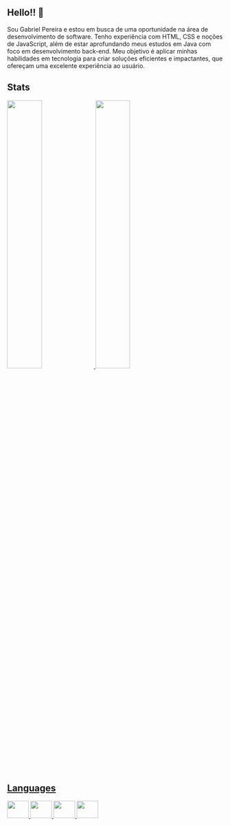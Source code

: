## Hello!! 👋
Sou Gabriel Pereira e estou em busca de uma oportunidade na área de desenvolvimento de software. Tenho experiência com HTML, CSS e noções de JavaScript, além de estar aprofundando meus estudos em Java com foco em desenvolvimento back-end. Meu objetivo é aplicar minhas habilidades em tecnologia para criar soluções eficientes e impactantes, que ofereçam uma excelente experiência ao usuário.


## Stats 

<div>
  <a href="https://github.com/GabrielPereira007">
  <img width = "40%" src="https://github-readme-stats.vercel.app/api?username=GabeAugust&show_icons=true&theme=dracula">
  <img  width = "40%"  src="https://github-readme-stats.vercel.app/api/top-langs/?username=GabeAugust&layout=compact&theme=dracula">
</div>

## Languages 
<div style="display: inline_block">
  <img height ="40" width = "50" src="https://cdn.jsdelivr.net/gh/devicons/devicon@latest/icons/css3/css3-original.svg" />
  <img height ="40" width = "50" src="https://cdn.jsdelivr.net/gh/devicons/devicon@latest/icons/html5/html5-original.svg" />
  <img height ="40" width = "50" src="https://cdn.jsdelivr.net/gh/devicons/devicon@latest/icons/git/git-original.svg" />
  <img height ="40" width = "50" src="https://cdn.jsdelivr.net/gh/devicons/devicon@latest/icons/java/java-original-wordmark.svg" />
</div>
